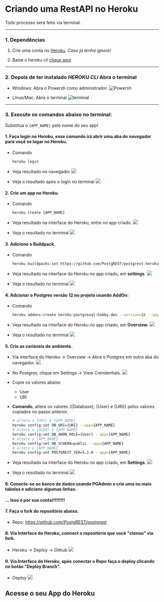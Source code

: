 # Criando uma RestAPI no Heroku

Todo processo será feito via terminal.


___

### __1. Dependências__
1. Crie uma conta no [Heroku](https://www.heroku.com/). _Caso já tenha ignore!_

2. Baixe o heroku cli [clique aqui](https://devcenter.heroku.com/articles/heroku-cli#install-the-heroku-cli)

---

### __2. Depois de ter instalado _HEROKU CLI_ Abra o terminal__
- Windows: Abra o Powersh como administrador.
    ![Powersh](/img/powersh.jpeg)

- Linux/Mac: Abra o terminal
    ![terminal](/img/terminal.png)

---

### __3. Execute os comandos abaixo no terminal:__

Substitua o `{APP_NAME}` pelo nome do seu app!


#### 1. Faça login no Heroku, esse comando irá abrir uma aba do navegador para voçê se logar no Heroku.

- Comando
    ```sh
    heroku login
    ```
- Veja resultado no navegador
    ![](/img/step1.png)

- Veja o resultado após o login no terminal
    ![](/img/step2.png)

#### 2. Crie um app no Heroku.

- Comando
    ```sh
    heroku create {APP_NAME} 
    ```
- Veja resultado na interface do Heroku, entre no app criado.
    ![](/img/step4.png)

- Veja o resultado no terminal
    ![](/img/step3.png)

#### 3. Adicione o Buildpack.

- Comando
    ```sh
    heroku buildpacks:set https://github.com/PostgREST/postgrest-heroku --app={APP_NAME} 
    ```

- Veja resultado na interface do Heroku no app criado, em **settings**.
    ![](/img/step5.png)

- Veja o resultado no terminal
    ![](/img/step6.png)

#### 4. Adcionar o Postgres versão 12 no projeto usando AddOn:

- Comando
    ```sh
    heroku addons:create heroku-postgresql:hobby-dev --version=12 --app={APP_NAME}
    ```
- Veja resultado na interface do Heroku no app criado, em **Overview**.
    ![](/img/step7.png)

- Veja o resultado no terminal
    ![](/img/step8.png)

#### 5. Crie as variáveis de ambiente.

- Via interface do Heroku -> Overview -> Abra o Postgres em outra aba do navegador.
    ![](/img/step9.png)

- No Postgres, clique em Settings -> View Crendentials.
    ![](/img/step10.png)

- Copie os valores abaixo
    * User
    * URI

- **Comando**, altere os valores ({Database}, {User} e {URI}) pelos valores copiados no passo anterior.

    ```sh
    # altere a {URI} E {APP_NAME}
    heroku config:set DB_URI={URI} --app={APP_NAME}
    # altere a {USER} E {APP_NAME}
    heroku config:set DB_ANON_ROLE={User} --app={APP_NAME}
    # altere o {APP_NAME}
    heroku config:set DB_SCHEMA=public --app={APP_NAME}
    # altere o {APP_NAME}
    heroku config:set POSTGREST_VER=5.1.0 --app={APP_NAME}
    ```

- Veja resultado na interface do Heroku no app criado, em **Settings**.
    ![](/img/step11.png)

- Veja o resultado no terminal
    ![](/img/step12.png)

#### 6. Conecte-se ao banco de dados usando PGAdmin e crie uma ou mais tabelas e adicione algumas linhas.

__... Isso é por sua conta!!!!!!!!!__


#### 7. Faça o fork do repositório abaixo.
* Repo: https://github.com/PostgREST/postgrest


#### 8. Via Interface do Heroku, connect o repositório que você "clonou" via fork.

- Heroku ->  Deploy -> Github
    ![](/img/step13.png)


#### 9. Via Interface do Heroku, após conectar o Repo faça o deploy clicando no botão "Deploy Branch".

- Deploy
![](/img/step14.png)


## Acesse o seu App do Heroku
